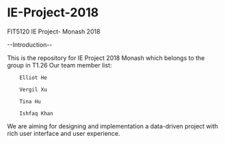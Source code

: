 # IE-Project-2018
FIT5120 IE Project- Monash 2018

--Introduction--

This is the repository for IE Project 2018 Monash which belongs to the group in T1.26
Our team member list:

        Elliot He
        
        Vergil Xu
        
        Tina Hu
        
        Ishfaq Khan
        
We are aiming for designing and implementation a data-driven project with rich user interface and user experience.
